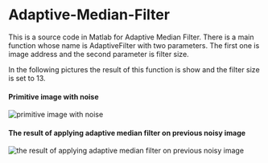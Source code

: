 # Adaptive-Median-Filter
This is a source code in Matlab for Adaptive Median Filter. There is a main function whose name is AdaptiveFilter with two parameters. 
The first one is image address and the second parameter is filter size.

In the following pictures the result of this function is show and the filter size is set to 13.

#### Primitive image with noise

![primitive image with noise](https://user-images.githubusercontent.com/15813546/31782356-873413f4-b507-11e7-8c72-b5ffed70b9d2.png)

#### The result of applying adaptive median filter on previous noisy image

![the result of applying adaptive median filter on previous noisy image](https://user-images.githubusercontent.com/15813546/31782357-875cbd7c-b507-11e7-9561-f5fd066e2384.png)
